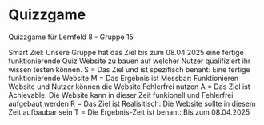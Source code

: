 # Quizzgame
Quizzgame für Lernfeld 8 - Gruppe 15

Smart Ziel: Unsere Gruppe hat das Ziel bis zum 08.04.2025 eine fertige funktionierende Quiz Website zu bauen auf welcher Nutzer qualifiziert ihr wissen testen können.
S = Das  Ziel und ist spezifisch benant: Eine fertige funktionierende Website
M = Das Ergebnis ist Messbar: Funktionieren Website und Nutzer können die Website Fehlerfrei nutzen
A = Das Ziel ist Achievable: Die Website kann in dieser Zeit funkionell und Fehlerfrei aufgebaut werden
R = Das Ziel ist Realisitisch: Die Website sollte in diesem Zeit aufbaubar sein
T = Die Ergebnis-Zeit ist benant: Bis zum 08.04.2025

